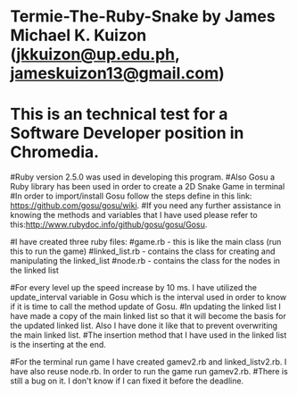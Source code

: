 # Termie-The-Ruby-Snake by James Michael K. Kuizon (jkkuizon@up.edu.ph, jameskuizon13@gmail.com)

# This is an technical test for a Software Developer position in Chromedia.
#Ruby version 2.5.0 was used in developing this program.
#Also Gosu a Ruby library has been used in order to create a 2D Snake Game in terminal
#In order to import/install Gosu follow the steps define in this link: https://github.com/gosu/gosu/wiki.
#If you need any further assistance in knowing the methods and variables that I have used please refer to this:http://www.rubydoc.info/github/gosu/gosu/Gosu.

#I have created three ruby files:
#game.rb - this is like the main class  (run this to run the game)
#linked_list.rb - contains the class for creating and manipulating the linked_list
#node.rb - contains the class for the nodes in the linked list

#For every level up the speed increase by 10 ms. I have utilized the update_interval variable in Gosu which is the interval used in order to know if it is time to call the method update of Gosu.
#In updating the linked list I have made a copy of the main linked list so that it will become the basis for the updated linked list. Also I have done it like that to prevent overwriting the main linked list. 
#The insertion method that I have used in the linked list is the inserting at the end. 

#For the terminal run game I have created gamev2.rb and linked_listv2.rb. I have also reuse node.rb. In order to run the game run gamev2.rb.
#There is still a bug on it. I don't know if I can fixed it before the deadline. 